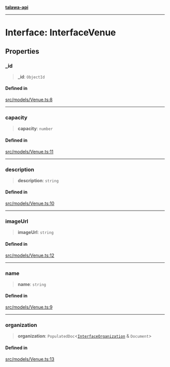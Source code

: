 [**talawa-api**](../../../README.md)

***

# Interface: InterfaceVenue

## Properties

### \_id

> **\_id**: `ObjectId`

#### Defined in

[src/models/Venue.ts:8](https://github.com/Suyash878/talawa-api/blob/b5a9d8b4a1ea678a3d6f5b710b3721f91a3052fc/src/models/Venue.ts#L8)

***

### capacity

> **capacity**: `number`

#### Defined in

[src/models/Venue.ts:11](https://github.com/Suyash878/talawa-api/blob/b5a9d8b4a1ea678a3d6f5b710b3721f91a3052fc/src/models/Venue.ts#L11)

***

### description

> **description**: `string`

#### Defined in

[src/models/Venue.ts:10](https://github.com/Suyash878/talawa-api/blob/b5a9d8b4a1ea678a3d6f5b710b3721f91a3052fc/src/models/Venue.ts#L10)

***

### imageUrl

> **imageUrl**: `string`

#### Defined in

[src/models/Venue.ts:12](https://github.com/Suyash878/talawa-api/blob/b5a9d8b4a1ea678a3d6f5b710b3721f91a3052fc/src/models/Venue.ts#L12)

***

### name

> **name**: `string`

#### Defined in

[src/models/Venue.ts:9](https://github.com/Suyash878/talawa-api/blob/b5a9d8b4a1ea678a3d6f5b710b3721f91a3052fc/src/models/Venue.ts#L9)

***

### organization

> **organization**: `PopulatedDoc`\<[`InterfaceOrganization`](../../Organization/interfaces/InterfaceOrganization.md) & `Document`\>

#### Defined in

[src/models/Venue.ts:13](https://github.com/Suyash878/talawa-api/blob/b5a9d8b4a1ea678a3d6f5b710b3721f91a3052fc/src/models/Venue.ts#L13)
